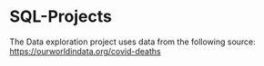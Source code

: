 # SQL-Projects
The Data exploration project uses data from the following source: https://ourworldindata.org/covid-deaths
